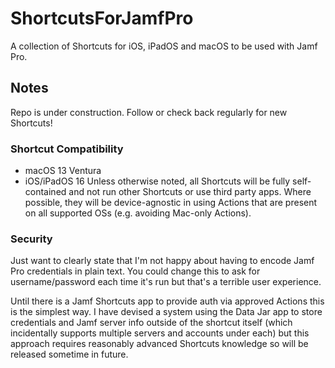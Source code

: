 # ShortcutsForJamfPro
A collection of Shortcuts for iOS, iPadOS and macOS to be used with Jamf Pro. 

## Notes
Repo is under construction. Follow or check back regularly for new Shortcuts!

### Shortcut Compatibility
- macOS 13 Ventura
- iOS/iPadOS 16
Unless otherwise noted, all Shortcuts will be fully self-contained and not run other Shortcuts or use third party apps. Where possible, they will be device-agnostic in using Actions that are present on all supported OSs (e.g. avoiding Mac-only Actions). 

### Security
Just want to clearly state that I'm not happy about having to encode Jamf Pro credentials in plain text. You could change this to ask for username/password each time it's run but that's a terrible user experience. 

Until there is a Jamf Shortcuts app to provide auth via approved Actions this is the simplest way. I have devised a system using the Data Jar app to store credentials and Jamf server info outside of the shortcut itself (which incidentally supports multiple servers and accounts under each) but this approach requires reasonably advanced Shortcuts knowledge so will be released sometime in future. 

###
